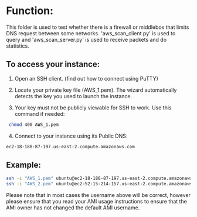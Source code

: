 # Function:

This folder is used to test whether there is a firewall or middlebox that limits DNS request between some networks. 'aws_scan_client.py' is used to query and 'aws_scan_server.py' is used to receive packets and do statistics.

##  To access your instance:

1. Open an SSH client. (find out how to connect using PuTTY)


2. Locate your private key file (AWS_1.pem). The wizard automatically detects the key you used to launch the instance.


3. Your key must not be publicly viewable for SSH to work. Use this command if needed:

```bash
 chmod 400 AWS_1.pem
```

4. Connect to your instance using its Public DNS:

```bash 
ec2-18-188-87-197.us-east-2.compute.amazonaws.com
```

## Example:

```bash
ssh -i "AWS_1.pem" ubuntu@ec2-18-188-87-197.us-east-2.compute.amazonaws.com
ssh -i "AWS_2.pem" ubuntu@ec2-52-15-214-157.us-east-2.compute.amazonaws.com
```

Please note that in most cases the username above will be correct, however please ensure that you read your AMI usage instructions to ensure that the AMI owner has not changed the default AMI username.
